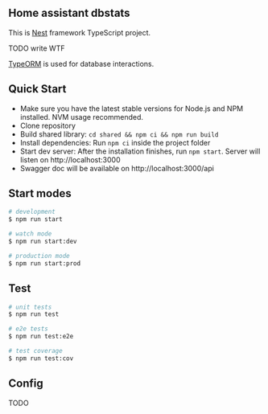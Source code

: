 ## Home assistant dbstats

This is [Nest](https://github.com/nestjs/nest) framework TypeScript project.

TODO write WTF

[TypeORM](https://typeorm.io) is used for database interactions.

## Quick Start

* Make sure you have the latest stable versions for Node.js and NPM installed. NVM usage recommended.
* Clone repository
* Build shared library: `cd shared && npm ci && npm run build`
* Install dependencies: Run `npm ci` inside the project folder
* Start dev server: After the installation finishes, run `npm start`. Server will listen on http://localhost:3000
* Swagger doc will be available on http://localhost:3000/api

## Start modes

```bash
# development
$ npm run start

# watch mode
$ npm run start:dev

# production mode
$ npm run start:prod
```

## Test

```bash
# unit tests
$ npm run test

# e2e tests
$ npm run test:e2e

# test coverage
$ npm run test:cov
```

## Config

TODO
